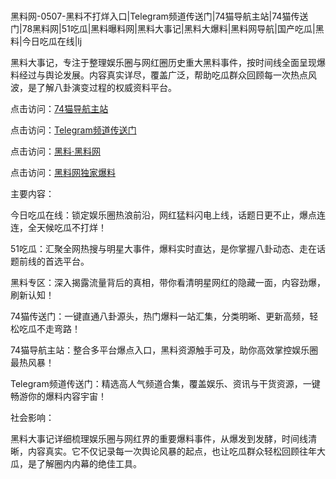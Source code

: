 #
黑料网-0507-黑料不打烊入口|Telegram频道传送门|74猫导航主站|74猫传送门|78黑料网|51吃瓜|黑料曝料网|黑料大事记|黑料大爆料|黑料网导航|国产吃瓜|黑料|今日吃瓜在线|lj

黑料大事记，专注于整理娱乐圈与网红圈历史重大黑料事件，按时间线全面呈现爆料经过与舆论发展。内容真实详尽，覆盖广泛，帮助吃瓜群众回顾每一次热点风波，是了解八卦演变过程的权威资料平台。


点击访问：<a href="https://74mao.com/">74猫导航主站</a>

点击访问：<a href="https://74mao.com/">Telegram频道传送门</a>

点击访问：<a href="https://tyer.pages.dev/">黑料·黑料网</a>

点击访问：<a href="https://jha.pages.dev/">黑料网独家爆料</a>

主要内容：

今日吃瓜在线：锁定娱乐圈热浪前沿，网红猛料闪电上线，话题日更不止，爆点连连，全天候吃瓜不打烊！

51吃瓜：汇聚全网热搜与明星大事件，爆料实时直达，是你掌握八卦动态、走在话题前线的首选平台。

黑料专区：深入揭露流量背后的真相，带你看清明星网红的隐藏一面，内容劲爆，刷新认知！

74猫传送门：一键直通八卦源头，热门爆料一站汇集，分类明晰、更新高频，轻松吃瓜不走弯路！

74猫导航主站：整合多平台爆点入口，黑料资源触手可及，助你高效掌控娱乐圈最热风暴！

Telegram频道传送门：精选高人气频道合集，覆盖娱乐、资讯与干货资源，一键畅游你的爆料内容宇宙！

社会影响：

黑料大事记详细梳理娱乐圈与网红界的重要爆料事件，从爆发到发酵，时间线清晰，内容真实。它不仅记录每一次舆论风暴的起点，也让吃瓜群众轻松回顾往年大瓜，是了解圈内内幕的绝佳工具。

<span style="display:none;">[Canonical link](https://github.com/vvbb0705/2114 ）</span>
